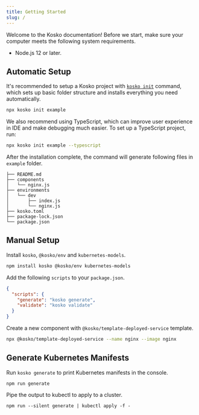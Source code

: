 ```yaml
---
title: Getting Started
slug: /
---
```


Welcome to the Kosko documentation! Before we start, make sure your computer meets the following system requirements.

- Node.js 12 or later.

## Automatic Setup

It's recommended to setup a Kosko project with [`kosko init`](commands.md#init) command, which sets up basic folder structure and installs everything you need automatically.

```sh
npx kosko init example
```

We also recommend using TypeScript, which can improve user experience in IDE and make debugging much easier. To set up a TypeScript project, run:

```sh
npx kosko init example --typescript
```

After the installation complete, the command will generate following files in `example` folder.

```
├── README.md
├── components
│   └── nginx.js
├── environments
│   └── dev
│       ├── index.js
│       └── nginx.js
├── kosko.toml
├── package-lock.json
└── package.json
```

## Manual Setup

Install `kosko`, `@kosko/env` and `kubernetes-models`.

```sh
npm install kosko @kosko/env kubernetes-models
```

Add the following `scripts` to your `package.json`.

```json
{
  "scripts": {
    "generate": "kosko generate",
    "validate": "kosko validate"
  }
}
```

Create a new component with `@kosko/template-deployed-service` template.

```sh
npx @kosko/template-deployed-service --name nginx --image nginx
```

## Generate Kubernetes Manifests

Run `kosko generate` to print Kubernetes manifests in the console.

```shell
npm run generate
```

Pipe the output to kubectl to apply to a cluster.

```shell
npm run --silent generate | kubectl apply -f -
```
